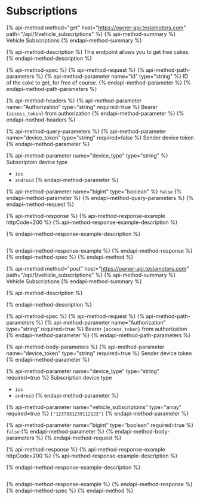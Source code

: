 # Subscriptions

{% api-method method="get" host="https://owner-api.teslamotors.com" path="/api/1/vehicle\_subscriptions" %}
{% api-method-summary %}
Vehicle Subscriptions
{% endapi-method-summary %}

{% api-method-description %}
This endpoint allows you to get free cakes.
{% endapi-method-description %}

{% api-method-spec %}
{% api-method-request %}
{% api-method-path-parameters %}
{% api-method-parameter name="id" type="string" %}
ID of the cake to get, for free of course.
{% endapi-method-parameter %}
{% endapi-method-path-parameters %}

{% api-method-headers %}
{% api-method-parameter name="Authorization" type="string" required=true %}
Bearer `{access_token}` from authorization
{% endapi-method-parameter %}
{% endapi-method-headers %}

{% api-method-query-parameters %}
{% api-method-parameter name="device\_token" type="string" required=false %}
Sender device token
{% endapi-method-parameter %}

{% api-method-parameter name="device\_type" type="string" %}
Subscriptoin device type  
- `ios`  
- `android`
{% endapi-method-parameter %}

{% api-method-parameter name="bigint" type="boolean" %}
`false`
{% endapi-method-parameter %}
{% endapi-method-query-parameters %}
{% endapi-method-request %}

{% api-method-response %}
{% api-method-response-example httpCode=200 %}
{% api-method-response-example-description %}

{% endapi-method-response-example-description %}

```

```
{% endapi-method-response-example %}
{% endapi-method-response %}
{% endapi-method-spec %}
{% endapi-method %}

{% api-method method="post" host="https://owner-api.teslamotors.com" path="/api/1/vehicle\_subscriptions" %}
{% api-method-summary %}
Vehicle Subscriptions
{% endapi-method-summary %}

{% api-method-description %}

{% endapi-method-description %}

{% api-method-spec %}
{% api-method-request %}
{% api-method-path-parameters %}
{% api-method-parameter name="Authorization" type="string" required=true %}
Bearer `{access_token}` from authorization
{% endapi-method-parameter %}
{% endapi-method-path-parameters %}

{% api-method-body-parameters %}
{% api-method-parameter name="device\_token" type="string" required=true %}
Sender device token
{% endapi-method-parameter %}

{% api-method-parameter name="device\_type" type="string" required=true %}
Subscription device type  
- `ios`  
- `android`
{% endapi-method-parameter %}

{% api-method-parameter name="vehicle\_subscriptoins" type="array" required=true %}
`["1237331239112123"]`
{% endapi-method-parameter %}

{% api-method-parameter name="bigint" type="boolean" required=true %}
`false`
{% endapi-method-parameter %}
{% endapi-method-body-parameters %}
{% endapi-method-request %}

{% api-method-response %}
{% api-method-response-example httpCode=200 %}
{% api-method-response-example-description %}

{% endapi-method-response-example-description %}

```

```
{% endapi-method-response-example %}
{% endapi-method-response %}
{% endapi-method-spec %}
{% endapi-method %}

